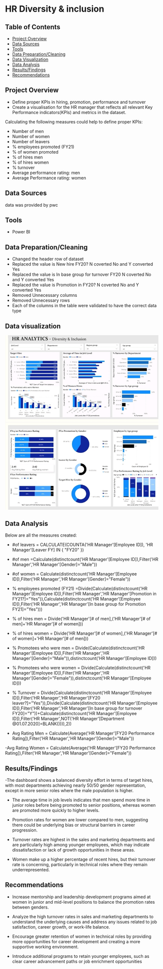  

# HR Diversity & inclusion

## Table of Contents
- [Project Overview](#project-overview)
- [Data Sources](#data-sources)
- [Tools](#tools)
- [Data Preparation/Cleaning](#data-preparationcleaning)
- [Data Visualization](#data-visualization)
- [Data Analysis](#data-analysis)
- [Results/Findings](#resultsfindings)
- [Recommendations](#recommendations)


## Project Overview
- Define proper KPIs in hiring, promotion, performance and turnover
- Create a visualisation for the HR manager that reflects all relevant Key Performance indicators(KPIs) and metrics in the dataset.

Calculating the following measures could help to define proper KPIs:

- Number of men
- Number of women
- Number of leavers
- % employees promoted (FY21)
- % of women promoted
- % of hires men
- % of hires women
- % turnover
- Average performance rating: men
- Average Performance rating: women

## Data Sources
data was provided by pwc

## Tools
- Power BI

## Data Preparation/Cleaning

- Changed the header row of dataset
- Replaced the value is New hire FY20? N coverted No and Y converted Yes
- Replaced the value is In base group for turnover FY20 N coverted No and Y converted Yes
- Replaced the value is Promotion in FY20? N coverted No and Y converted Yes
- Removed Unnecessary columns
- Removed Unnecessary rows
- Each of the columns in the table were validated to have the correct data type

## Data visualization 

![Alt](Screenshot_20241110_143307.jpg)

## Data Analysis

Below are all the measures created:

- #of leavers = CALCULATE(COUNTA('HR Manager'[Employee ID]), 'HR Manager'[Leaver FY] IN { "FY20" })

- #of men =Calculate(distinctcount('HR Manager'[Employee ID]),Filter('HR Manager','HR Manager'[Gender]="Male"))

- #of women = Calculate(distinctcount('HR Manager'[Employee ID]),Filter('HR Manager','HR Manager'[Gender]="Female"))

- % employees promoted (FY21) =Divide(Calculate(distinctcount('HR Manager'[Employee ID]),Filter('HR Manager','HR Manager'[Promotion in FY21?]="Yes")),Calculate(distinctcount('HR Manager'[Employee ID]),Filter('HR Manager','HR Manager'[In base group for Promotion FY21]="Yes")))

- % of hires men = Divide('HR Manager'[# of men],('HR Manager'[# of men]+'HR Manager'[# of women]))

- % of hires women = Divide('HR Manager'[# of women],('HR Manager'[# of women]+'HR Manager'[# of men]))

- % Promotees who were men = Divide(Calculate(distinctcount('HR Manager'[Employee ID]),Filter('HR Manager','HR Manager'[Gender]="Male")),distinctcount('HR Manager'[Employee ID]))

- % Promotees who were women = Divide(Calculate(distinctcount('HR Manager'[Employee ID]),Filter('HR Manager','HR Manager'[Gender]="Female")),distinctcount('HR Manager'[Employee ID]))

- % Turnover = Divide(Calculate(distinctcount('HR Manager'[Employee ID]),Filter('HR Manager','HR Manager'[FY20 leaver?]="Yes")),Divide(Calculate(distinctcount('HR Manager'[Employee ID]),Filter('HR Manager','HR Manager'[In base group for turnover FY20]="Y"))+Calculate(distinctcount('HR Manager'[Employee ID]),Filter('HR Manager',NOT('HR Manager'[Department @01.07.2020]=BLANK()))),2))

- Avg Rating Men = Calculate(Average('HR Manager'[FY20 Performance Rating]),Filter('HR Manager','HR Manager'[Gender]="Male"))

-Avg Rating Women = Calculate(Average('HR Manager'[FY20 Performance Rating]),Filter('HR Manager','HR Manager'[Gender]="Female"))

## Results/Findings

-The dashboard shows a balanced diversity effort in terms of target hires, with most departments achieving nearly 50/50 gender representation, except in more senior roles where the male population is higher.

- The average time in job levels indicates that men spend more time in junior roles before being promoted to senior positions, whereas women are promoted more quickly to higher levels.

- Promotion rates for women are lower compared to men, suggesting there could be underlying bias or structural barriers in career progression.

- Turnover rates are highest in the sales and marketing departments and are particularly high among younger employees, which may indicate dissatisfaction or lack of growth opportunities in these areas.

- Women make up a higher percentage of recent hires, but their turnover rate is concerning, particularly in technical roles where they remain underrepresented.

## Recommendations

- Increase mentorship and leadership development programs aimed at women in junior and mid-level positions to balance the promotion rates between genders.

- Analyze the high turnover rates in sales and marketing departments to understand the underlying causes and address any issues related to job satisfaction, career growth, or work-life balance.

- Encourage greater retention of women in technical roles by providing more opportunities for career development and creating a more supportive working environment.

- Introduce additional programs to retain younger employees, such as clear career advancement paths or job enrichment opportunities

 
